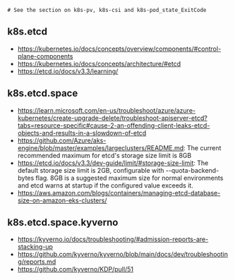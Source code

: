 ```
# See the section on k8s-pv, k8s-csi and k8s-pod_state_ExitCode
```

## k8s.etcd

- https://kubernetes.io/docs/concepts/overview/components/#control-plane-components
- https://kubernetes.io/docs/concepts/architecture/#etcd
- https://etcd.io/docs/v3.3/learning/

## k8s.etcd.space

- https://learn.microsoft.com/en-us/troubleshoot/azure/azure-kubernetes/create-upgrade-delete/troubleshoot-apiserver-etcd?tabs=resource-specific#cause-2-an-offending-client-leaks-etcd-objects-and-results-in-a-slowdown-of-etcd
- https://github.com/Azure/aks-engine/blob/master/examples/largeclusters/README.md: The current recommended maximum for etcd's storage size limit is 8GB
- https://etcd.io/docs/v3.3/dev-guide/limit/#storage-size-limit: The default storage size limit is 2GB, configurable with --quota-backend-bytes flag. 8GB is a suggested maximum size for normal environments and etcd warns at startup if the configured value exceeds it.
- https://aws.amazon.com/blogs/containers/managing-etcd-database-size-on-amazon-eks-clusters/

## k8s.etcd.space.kyverno

- https://kyverno.io/docs/troubleshooting/#admission-reports-are-stacking-up
- https://github.com/kyverno/kyverno/blob/main/docs/dev/troubleshooting/reports.md
- https://github.com/kyverno/KDP/pull/51
